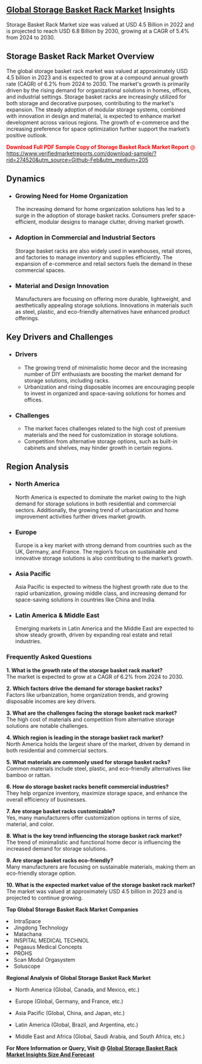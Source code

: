 <h2><a href="https://www.verifiedmarketreports.com/download-sample/?rid=274520&amp;utm_source=Github&amp;utm_medium=205" target="_blank">Global Storage Basket Rack Market</a> Insights</h2><p>Storage Basket Rack Market size was valued at USD 4.5 Billion in 2022 and is projected to reach USD 6.8 Billion by 2030, growing at a CAGR of 5.4% from 2024 to 2030.</p><p> <h2>Storage Basket Rack Market Overview</h2> <p>The global storage basket rack market was valued at approximately USD 4.5 billion in 2023 and is expected to grow at a compound annual growth rate (CAGR) of 6.2% from 2024 to 2030. The market's growth is primarily driven by the rising demand for organizational solutions in homes, offices, and industrial settings. Storage basket racks are increasingly utilized for both storage and decorative purposes, contributing to the market's expansion. The steady adoption of modular storage systems, combined with innovation in design and material, is expected to enhance market development across various regions. The growth of e-commerce and the increasing preference for space optimization further support the market’s positive outlook.</p> <p><p><span class=""><span style="color: #ff0000;"><strong>Download Full PDF Sample Copy of Storage Basket Rack Market Report</strong> @ </span><a href="https://www.verifiedmarketreports.com/download-sample/?rid=274520&amp;utm_source=Github-Feb&amp;utm_medium=205" target="_blank">https://www.verifiedmarketreports.com/download-sample/?rid=274520&amp;utm_source=Github-Feb&amp;utm_medium=205</a></span></p></p> <h2>Dynamics</h2> <ul> <li><h3>Growing Need for Home Organization</h3> The increasing demand for home organization solutions has led to a surge in the adoption of storage basket racks. Consumers prefer space-efficient, modular designs to manage clutter, driving market growth.</li> <li><h3>Adoption in Commercial and Industrial Sectors</h3> Storage basket racks are also widely used in warehouses, retail stores, and factories to manage inventory and supplies efficiently. The expansion of e-commerce and retail sectors fuels the demand in these commercial spaces.</li> <li><h3>Material and Design Innovation</h3> Manufacturers are focusing on offering more durable, lightweight, and aesthetically appealing storage solutions. Innovations in materials such as steel, plastic, and eco-friendly alternatives have enhanced product offerings.</li> </ul> <h2>Key Drivers and Challenges</h2> <ul> <li><h3>Drivers</h3> <ul> <li>The growing trend of minimalistic home decor and the increasing number of DIY enthusiasts are boosting the market demand for storage solutions, including racks.</li> <li>Urbanization and rising disposable incomes are encouraging people to invest in organized and space-saving solutions for homes and offices.</li> </ul> </li> <li><h3>Challenges</h3> <ul> <li>The market faces challenges related to the high cost of premium materials and the need for customization in storage solutions.</li> <li>Competition from alternative storage options, such as built-in cabinets and shelves, may hinder growth in certain regions.</li> </ul> </li> </ul> <h2>Region Analysis</h2> <ul> <li><h3>North America</h3> North America is expected to dominate the market owing to the high demand for storage solutions in both residential and commercial sectors. Additionally, the growing trend of urbanization and home improvement activities further drives market growth.</li> <li><h3>Europe</h3> Europe is a key market with strong demand from countries such as the UK, Germany, and France. The region’s focus on sustainable and innovative storage solutions is also contributing to the market’s growth.</li> <li><h3>Asia Pacific</h3> Asia Pacific is expected to witness the highest growth rate due to the rapid urbanization, growing middle class, and increasing demand for space-saving solutions in countries like China and India.</li> <li><h3>Latin America & Middle East</h3> Emerging markets in Latin America and the Middle East are expected to show steady growth, driven by expanding real estate and retail industries.</li> </ul> <h3>Frequently Asked Questions</h3> <p><b>1. What is the growth rate of the storage basket rack market?</b><br> The market is expected to grow at a CAGR of 6.2% from 2024 to 2030.</p> <p><b>2. Which factors drive the demand for storage basket racks?</b><br> Factors like urbanization, home organization trends, and growing disposable incomes are key drivers.</p> <p><b>3. What are the challenges facing the storage basket rack market?</b><br> The high cost of materials and competition from alternative storage solutions are notable challenges.</p> <p><b>4. Which region is leading in the storage basket rack market?</b><br> North America holds the largest share of the market, driven by demand in both residential and commercial sectors.</p> <p><b>5. What materials are commonly used for storage basket racks?</b><br> Common materials include steel, plastic, and eco-friendly alternatives like bamboo or rattan.</p> <p><b>6. How do storage basket racks benefit commercial industries?</b><br> They help organize inventory, maximize storage space, and enhance the overall efficiency of businesses.</p> <p><b>7. Are storage basket racks customizable?</b><br> Yes, many manufacturers offer customization options in terms of size, material, and color.</p> <p><b>8. What is the key trend influencing the storage basket rack market?</b><br> The trend of minimalistic and functional home decor is influencing the increased demand for storage solutions.</p> <p><b>9. Are storage basket racks eco-friendly?</b><br> Many manufacturers are focusing on sustainable materials, making them an eco-friendly storage option.</p> <p><b>10. What is the expected market value of the storage basket rack market?</b><br> The market was valued at approximately USD 4.5 billion in 2023 and is projected to continue growing.</p> </p><p><strong>Top Global Storage Basket Rack Market Companies</strong></p><div data-test-id=""><p><li>IntraSpace</li><li> Jingdong Technology</li><li> Matachana</li><li> INSPITAL MEDICAL TECHNOL</li><li> Pegasus Medical Concepts</li><li> PROHS</li><li> Scan Modul Orgasystem</li><li> Soluscope</li></p><div><strong>Regional Analysis of&nbsp;Global Storage Basket Rack Market</strong></div><ul><li dir="ltr"><p dir="ltr">North America&nbsp;(Global, Canada, and Mexico, etc.)</p></li><li dir="ltr"><p dir="ltr">Europe (Global, Germany, and France, etc.)</p></li><li dir="ltr"><p dir="ltr">Asia Pacific&nbsp;(Global, China, and Japan, etc.)</p></li><li dir="ltr"><p dir="ltr">Latin America&nbsp;(Global, Brazil, and Argentina, etc.)</p></li><li dir="ltr">Middle East and Africa&nbsp;(Global, Saudi Arabia, and South Africa, etc.)</li></ul><p><strong>For More Information or Query, Visit @&nbsp;</strong><strong><a href="https://www.verifiedmarketreports.com/product/storage-basket-rack-market/?utm_source=Github&amp;utm_medium=205" target="_blank">Global Storage Basket Rack Market Insights Size And Forecast</a></strong></p></div>
